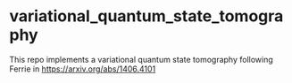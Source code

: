 # variational_quantum_state_tomography

This repo implements a variational quantum state tomography following Ferrie in https://arxiv.org/abs/1406.4101
